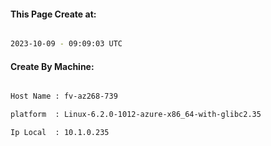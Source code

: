 
   
#### This Page Create at:

```bash

2023-10-09 - 09:09:03 UTC

```

#### Create By Machine:

```bash

Host Name : fv-az268-739

platform  : Linux-6.2.0-1012-azure-x86_64-with-glibc2.35

Ip Local  : 10.1.0.235

```

